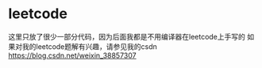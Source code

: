 # leetcode
这里只放了很少一部分代码，因为后面我都是不用编译器在leetcode上手写的 如果对我的leetcode题解有兴趣，请参见我的csdn https://blog.csdn.net/weixin_38857307
